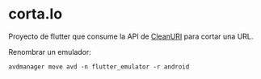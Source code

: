 # corta.lo

Proyecto de flutter que consume la API de [CleanURI](https://cleanuri.com/docs) para cortar una URL.

Renombrar un emulador:

```
avdmanager move avd -n flutter_emulator -r android
```